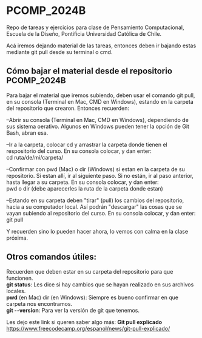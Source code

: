 # PCOMP_2024B
Repo de tareas y ejercicios para clase de Pensamiento Computacional, Escuela de la Diseño, Pontificia Universidad Católica de Chile. 

Acá iremos dejando material de las tareas, entonces deben ir bajando estas mediante git pull desde su terminal o cmd. 

## Cómo bajar el material desde el repositorio PCOMP_2024B  
Para bajar el material que iremos subiendo, deben usar el comando git pull, en su consola (Terminal en Mac, CMD en Windows), estando en la carpeta del repositorio que crearon. Entonces recuerden:

–Abrir su consola (Terminal en Mac, CMD en Windows), dependiendo de sus sistema oerativo. Algunos en Windows pueden tener la opción de Git Bash, abran esa. 

–Ir a la carpeta, colocar cd y arrastrar la carpeta donde tienen el respositorio del curso. En su consola colocar, y dan enter:  
cd ruta/de/mi/carpeta/

–Confirmar con pwd (Mac) o dir (Windows) si estan en la carpeta de su repositorio. Si estan allí, ir al siguiente paso. Si no están, ir al paso anterior, hasta llegar a su carpeta.  En su consola colocar, y dan enter:  
pwd o dir (debe aparecerles la ruta de la carpeta donde estan)

–Estando en su carpeta deben "tirar" (pull) los cambios del repositorio, hacia a su computador local. Así podrán "descargar" las cosas que se vayan subiendo al repositorio del curso.  En su consola colocar, y dan enter:  
git pull

Y recuerden sino lo pueden hacer ahora, lo vemos con calma en la clase próxima.  


## Otros comandos útiles: 
Recuerden que deben estar en su carpeta del repositorio para que funcionen.  
**git status**:  Les dice si hay cambios que se hayan realizado en sus archivos locales.  
**pwd** (en Mac) dir (en Windows): Siempre es bueno confirmar en que carpeta nos encontramos.  
**git --version**:  Para ver la versión de git que tenemos.


Les dejo este link si queren saber algo más:
**Git pull explicado** 
https://www.freecodecamp.org/espanol/news/git-pull-explicado/
